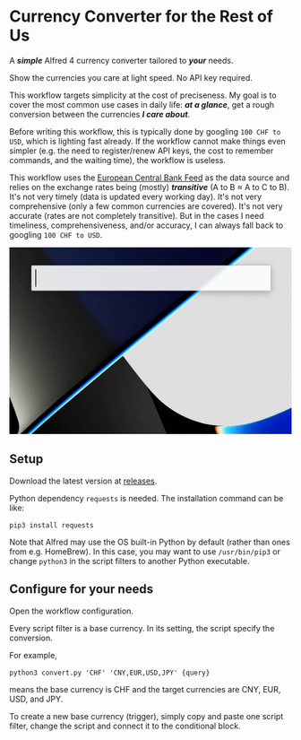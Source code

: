 # Currency Converter for the Rest of Us

A **_simple_** Alfred 4 currency converter tailored to **_your_** needs.

Show the currencies you care at light speed. No API key required.

This workflow targets simplicity at the cost of preciseness.
My goal is to cover the most common use cases in daily life: **_at a glance_**, get a rough conversion between the currencies **_I care about_**.

Before writing this workflow, this is typically done by googling `100 CHF to USD`, which is lighting fast already.
If the workflow cannot make things even simpler (e.g. the need to register/renew API keys, the cost to remember commands, and the waiting time), the workflow is useless.

This workflow uses the [European Central Bank Feed](https://www.ecb.europa.eu/stats/policy_and_exchange_rates/euro_reference_exchange_rates/html/index.en.html#dev) as the data source and relies on the exchange rates being (mostly) _**transitive**_ (A to B ≈ A to C to B).
It's not very timely (data is updated every working day).
It's not very comprehensive (only a few common currencies are covered).
It's not very accurate (rates are not completely transitive).
But in the cases I need timeliness, comprehensiveness, and/or accuracy, I can always fall back to googling `100 CHF to USD`.

![](preview.gif)

## Setup
Download the latest version at [releases](https://github.com/liuzikai/alfred-currency-converter-for-the-rest-of-us/releases).

Python dependency `requests` is needed. The installation command can be like:
```shell
pip3 install requests
```
Note that Alfred may use the OS built-in Python by default (rather than ones from e.g. HomeBrew). In this case, you may want to use `/usr/bin/pip3` or change `python3` in the script filters to another Python executable.

## Configure for your needs
Open the workflow configuration.

Every script filter is a base currency. In its setting, the script specify the conversion. 

For example,
```
python3 convert.py 'CHF' 'CNY,EUR,USD,JPY' {query}
```
means the base currency is CHF and the target currencies are CNY, EUR, USD, and JPY.

To create a new base currency (trigger), simply copy and paste one script filter, change the script and connect it to the conditional block.

